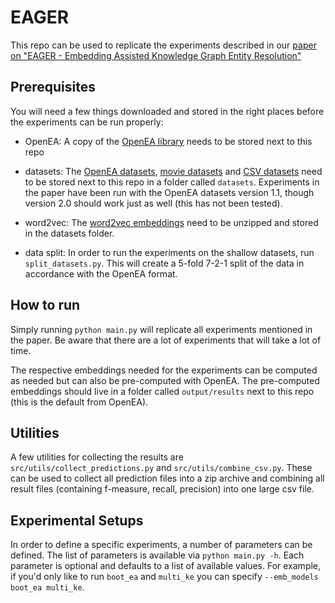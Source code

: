# EAGER

This repo can be used to replicate the experiments described in our [paper on
"EAGER - Embedding Assisted Knowledge Graph Entity Resolution"](https://dbs.uni-leipzig.de/file/EAGERpreprint.pdf)

## Prerequisites
You will need a few things downloaded and stored in the right places before the experiments
can be run properly:

- OpenEA:
  A copy of the [OpenEA library](https://github.com/nju-websoft/OpenEA) needs to be stored next to this repo

- datasets:
  The [OpenEA datasets](https://www.dropbox.com/s/nzjxbam47f9yk3d/OpenEA_dataset_v1.1.zip?dl=0),
  [movie datasets](https://github.com/ScaDS/MovieGraphBenchmark) and
  [CSV datasets](https://dbs.uni-leipzig.de/research/projects/object_matching/benchmark_datasets_for_entity_resolution)
  need to be stored next to this repo in a folder called `datasets`.
  Experiments in the paper have been run with the OpenEA datasets version 1.1,
  though version 2.0 should work just as well (this has not been tested).
  
- word2vec:
  The [word2vec embeddings](https://dl.fbaipublicfiles.com/fasttext/vectors-english/wiki-news-300d-1M.vec.zip)
  need to be unzipped and stored in the datasets folder.
  
- data split:
  In order to run the experiments on the shallow datasets, run `split_datasets.py`.
  This will create a 5-fold 7-2-1 split of the data in accordance with the OpenEA format.
  
## How to run
Simply running `python main.py` will replicate all experiments mentioned in the paper.
Be aware that there are a lot of experiments that will take a lot of time.

The respective embeddings needed for the experiments can be computed as needed but
can also be pre-computed with OpenEA.
The pre-computed embeddings should live in a folder called `output/results`
next to this repo (this is the default from OpenEA).

## Utilities
A few utilities for collecting the results are `src/utils/collect_predictions.py` and
`src/utils/combine_csv.py`. These can be used to collect all prediction files into a zip archive
and combining all result files (containing f-measure, recall, precision) into one large csv file.

## Experimental Setups
In order to define a specific experiments, a number of parameters can be defined.
The list of parameters is available via `python main.py -h`. Each parameter is optional and
defaults to a list of available values. For example, if you'd only like to run `boot_ea` and `multi_ke`
you can specify `--emb_models boot_ea multi_ke`.